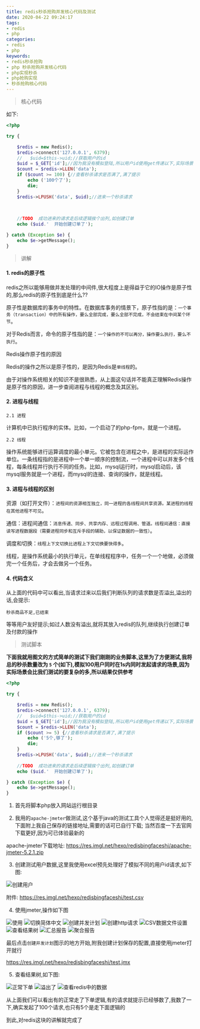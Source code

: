 ```yaml
---
title: redis秒杀抢购并发核心代码及测试
date: 2020-04-22 09:24:17
tags:
- redis
- php
categories:
- redis
- php
keywords:
- redis秒杀抢购
- php 秒杀抢购并发核心代码
- php实现秒杀
- php抢购实现
- 秒杀抢购核心代码
---
```

>核心代码

如下:

```php
<?php

try {

    $redis = new Redis();
    $redis->connect('127.0.0.1', 6379);
    //   $uid=$this->uid;//获取用户的id
    $uid = $_GET['id'];//因为我没有模拟登陆,所以用户id使用get传递以下,实际场景下可已使用上面的类似代码获取
    $count = $redis->LLEN('data');
    if ($count >= 100) {//查看秒杀请求是否满了,满了提示
        echo ('100个了');
        die;
    }
    $redis->LPUSH('data', $uid);//进来一个秒杀请求
 

  
    //TODO  成功进来的请求走后续逻辑挨个出列,如创建订单
    echo ($uid.'  开始创建订单了');

} catch (Exception $e) {
    echo $e->getMessage();
}

```

>讲解

#### 1. redis的原子性

redis之所以能够用做并发处理的中间件,很大程度上是得益于它的IO操作是原子性的,那么redis的原子性到底是什么??

原子性是数据库的事务中的特性。在数据库事务的情景下，原子性指的是：`一个事务（transaction）中的所有操作，要么全部完成，要么全部不完成，不会结束在中间某个环节`。

对于Redis而言，命令的原子性指的是：`一个操作的不可以再分，操作要么执行，要么不执行`。

Redis操作原子性的原因

Redis的操作之所以是原子性的，是因为Redis是`单线程`的。

由于对操作系统相关的知识不是很熟悉，从上面这句话并不能真正理解Redis操作是原子性的原因，进一步查阅进程与线程的概念及其区别。

 

#### 2. 进程与线程

`2.1 进程`

计算机中已执行程序的实体。比如，一个启动了的php-fpm，就是一个进程。

`2.2 线程`

操作系统能够进行运算调度的最小单元。它被包含在进程之中，是进程的实际运作单位。一条线程指的是进程中一个单一顺序的控制流，一个进程中可以并发多个线程，每条线程并行执行不同的任务。比如，mysql运行时，mysql启动后，该mysql服务就是一个进程，而mysql的连接、查询的操作，就是线程。


#### 3. 进程与线程的区别

资源（如打开文件）：`进程间的资源相互独立，同一进程的各线程间共享资源。某进程的线程在其他进程不可见`。

通信：进程间通信：`消息传递、同步、共享内存、远程过程调用、管道。线程间通信：直接读写进程数据段（需要进程同步和互斥手段的辅助，以保证数据的一致性）`。

调度和切换：`线程上下文切换比进程上下文切换要快得多`。

线程，是操作系统最小的执行单元，在单线程程序中，任务一个一个地做，必须做完一个任务后，才会去做另一个任务。


#### 4. 代码含义

从上面的代码中可以看出,当请求过来以后我们判断队列的请求数是否溢出,溢出的话,会提示:

`秒杀商品不足,已结束`

等等用户友好提示;如过人数没有溢出,就将其放入redis的队列,继续执行创建订单及付款的操作

>测试脚本

**下面我就用图文的方式简单的测试下我们刚刚的业务脚本,这里为了方便测试,我将总的秒杀数量改为 `5` 个(如下),模拟100用户同时在1s内同时发起请求的场景,因为实际场景会比我们测试的要复杂的多,所以结果仅供参考**



```php
<?php

try {

    $redis = new Redis();
    $redis->connect('127.0.0.1', 6379);
    //   $uid=$this->uid;//获取用户的id
    $uid = $_GET['id'];//因为我没有模拟登陆,所以用户id使用get传递以下,实际场景下可已使用上面的类似代码获取
    $count = $redis->LLEN('data');
    if ($count >= 5) {//查看秒杀请求是否满了,满了提示
        echo ('5个,够了');
        die;
    }
    $redis->LPUSH('data', $uid);//进来一个秒杀请求
 
    //TODO  成功进来的请求走后续逻辑挨个出列,如创建订单
    echo ($uid.'  开始创建订单了');

} catch (Exception $e) {
    echo $e->getMessage();
}

```

1. 首先将脚本php放入网站运行根目录

2. 我用的`apache-jmeter`做测试,这个基于java的测试工具个人觉得还是挺好用的,下面附上我自己保存的链接地址,需要的话可已自行下载;
当然百度一下去官网下载更好,因为可已体验最新的

apache-jmeter下载地址: https://res.imgl.net/hexo/redisbingfaceshi/apache-jmeter-5.2.1.zip

3. 创建测试用户数据,这里我使用excel预先处理好了模拟不同的用户id请求,如下图:

![创建用户](https://res.imgl.net/hexo/redisbingfaceshi/Snap1.png '创建用户')

附件: https://res.imgl.net/hexo/redisbingfaceshi/test.csv

4. 使用jmeter,操作如下图

![使用](https://res.imgl.net/hexo/redisbingfaceshi/Snap2.png '使用')
![切换简体中文](https://res.imgl.net/hexo/redisbingfaceshi/Snap3.png '切换简体中文')
![创建并发计划](https://res.imgl.net/hexo/redisbingfaceshi/Snap10.png '创建并发计划')
![创建http请求](https://res.imgl.net/hexo/redisbingfaceshi/Snap5.png '创建http请求')
![CSV数据文件设置](https://res.imgl.net/hexo/redisbingfaceshi/Snap6.png 'CSV数据文件设置')
![查看结果树](https://res.imgl.net/hexo/redisbingfaceshi/Snap7.png '查看结果树')
![汇总报告](https://res.imgl.net/hexo/redisbingfaceshi/Snap8.png '汇总报告')
![聚合报告](https://res.imgl.net/hexo/redisbingfaceshi/Snap9.png '聚合报告')


最后点击`创建并发计划`图示的地方开始,附我创建计划保存的配置,直接使用jmeter打开就行

https://res.imgl.net/hexo/redisbingfaceshi/test.jmx

5. 查看结果树,如下图:

![正常下单](https://res.imgl.net/hexo/redisbingfaceshi/Snap11.png '正常下单')
![溢出了](https://res.imgl.net/hexo/redisbingfaceshi/Snap12.png '溢出了')
![查看redis中的数据](https://res.imgl.net/hexo/redisbingfaceshi/Snap13.png '查看redis中的数据')


从上面我们可以看出有的正常走了下单逻辑,有的请求就提示已经够数了,我数了一下,确实发起了100个请求,也只有5个是走下面逻辑的

到此,对redis这块的讲解就完成了


